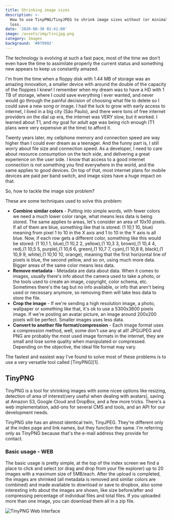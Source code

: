 ```yaml
---
title: Shrinking image sizes
description: >-
  How to use TinyPNG/TinyJPEG to shrink image sizes without (or minimal) quality
  loss.
date: '2020-08-30 01:41:00'
image: /assets/img/tinijpg.png
category: Images
background: '#079992'
---
```

The technology is evolving at such a fast pace, most of the time we don't even have the time to assimilate properly the current status and something new appears to keep us constantly amazed.

I'm from the time when a floppy disk with 1.44 MB of storage was an amazing innovation, a smaller device with around the double of the capacity of the floppies I knew! I remember when my dream was to have a HD with 1 TB of storage, where I could save everything I ever wanted, and never would go through the painful decision of choosing what file to delete so I could save a new song or image. I had the luck to grow with early access to internet, I lived in a big city (São Paulo), and there were tons of free internet providers on the dial up era, the internet was VERY slow, but it worked. I learned about T1, and my goal for adult age was being rich enough (T1 plans were very expensive at the time) to afford it.

Twenty years later, my cellphone memory and connection speed are way higher than I could ever dream as a teenager. And the funny part is, I still worry about file size and connection speed. As a developer, I need to care about resource consumption on the tech side, and delivering a great experience on the user side. I know that access to a good internet connection is not something you find everywhere in the world, and the same applies to good devices. On top of that, most internet plans for mobile devices are paid per band switch, and image sizes have a huge impact on that.

So, how to tackle the image size problem?

These are some techniques used to solve this problem:

* **Combine similar colors** - Putting into simple words, with fewer colors we need a much lower color range, what means less data is being stored. The same applies to areas, let's consider an area of 10x10 pixels. If all of them are blue, something like that is stored: (1 10,1 10, blue) meaning from pixel 1 to 10 in the X axis and 1 to 10 in the Y axis is all blue. Now, if each row gets a different color, something like this would be stored: (1 10,1 1, blue),(1 10,2 2, yellow),(1 10,3 3, brown),(1 10,4 4, red),(1 10,5 5, purple),(1 10,6 6, green),(1 10,7 7, cyan),(1 10,8 8, black),(1 10,9 9, white),(1 10,10 10, orange), meaning that the first horizontal line of pixels is blue, the second yellow, and so on, using much more data. Bigger areas of the same color means less data.
* **Remove metadata** - Metadata are data about data. When it comes to images, usually there's info about the camera used to take a photo, or the tools used to create an image, copyright, color schema, etc. Sometimes there's the tag but no info available, or info that aren't being used or necessary anymore, so removing them will take less data to store the file. 
* **Crop the image** - If we're sending a high resolution image, a photo, wallpaper or something like that, it's ok to use a 5300x3600 pixels image. If we're posting an avatar picture, an image around 200x200 pixels will be perfect. Smaller images uses less data.
* **Convert to another file format/compression** - Each image format uses a compression method, well, some don't use any at all! JPG/JPEG and PNG are probably the most used image formats in the internet, they are small and lose some quality when manipulated or compressed. Depending on the objective, the ideal file format may vary.

The fastest and easiest way I've found to solve most of these problems is to use a very versatile tool called [TinyPNG][1].

## TinyPNG

TinyPNG is a tool for shrinking images with some nicee options like resizing, detection of area of interest(very useful when dealing with avatars), saving at Amazon S3, Google Cloud and DropBox, and a few more tricks. There's a web implementation, add-ons for several CMS and tools, and an API for our development needs.

TinyPNG site has an almost identical twin, TinyJPEG. They're different only at the index page and link names, but they function the same. I'm referring only as TinyPNG because that's the e-mail address they provide for contact.

### Basic usage - WEB

The basic usage is pretty simple, at the top of the index screen we find a place to click and select (or drag and drop from your file explorer) up to 20 images with a maximum size of 5MB/each. After the upload is completed, the images are shrinked (all metadata is removed and similar colors are combined) and made available to download or save to dropbox, also some interesting info about the images are shown, like size before/after and compressing percentage of individual files and total files. If you uploaded more than one image, you can download them all in a zip file.

![TinyPNG Web Interface](/assets/img/test.png "TinyPNG Web Interface")

### 

